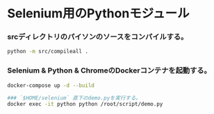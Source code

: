 # Selenium用のPythonモジュール

### srcディレクトリのパイソンのソースをコンパイルする。 
```bash
python -m src/compileall .
```

### Selenium & Python & ChromeのDockerコンテナを起動する。
```bash
docker-compose up -d --build
```

```bash
### `$HOME/selenium` 直下のdemo.pyを実行する。
docker exec -it python python /root/script/demo.py
```
